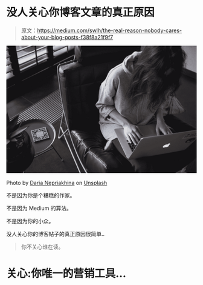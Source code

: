 # 没人关心你博客文章的真正原因

> 原文：<https://medium.com/swlh/the-real-reason-nobody-cares-about-your-blog-posts-f38f8a21f9f7>

![](img/67917420742db48a821b8277cd750141.png)

Photo by [Daria Nepriakhina](https://unsplash.com/@epicantus?utm_source=medium&utm_medium=referral) on [Unsplash](https://unsplash.com?utm_source=medium&utm_medium=referral)

不是因为你是个糟糕的作家。

不是因为 Medium 的算法。

不是因为你的小众。

没人关心你的博客帖子的真正原因很简单..

> 你不关心谁在读。

# 关心:你唯一的营销工具…